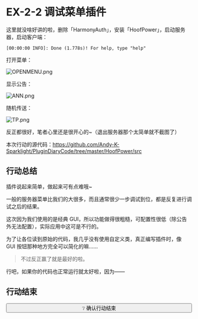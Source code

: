 # EX-2-2 调试菜单插件

这里就没啥好讲的啦，删除「HarmonyAuth」，安装「HoofPower」，启动服务器，启动客户端：

```
[00:00:00 INFO]: Done (1.778s)! For help, type "help"
```

打开菜单：

![OPENMENU.png](https://s2.loli.net/2022/04/15/D6ntRqKBHGEUO5N.png)

显示公告：

![ANN.png](https://s2.loli.net/2022/04/15/kSlpnURKTQ5HECo.png) <!-- ANN 系 Announcement 之简写。 -->

随机传送：

![TP.png](https://s2.loli.net/2022/04/15/BsJ59owZtKvHmTC.png)

反正都很好，笔者心里还是很开心的~（退出服务器那个太简单就不截图了）

本次行动的源代码：https://github.com/Andy-K-Sparklight/PluginDiaryCode/tree/master/HoofPower/src

## 行动总结

插件说起来简单，做起来可有点难哦~

一般的服务器菜单比我们的大很多，而且通常很少一步调试到位，都是反复进行调试之后的结果。

这次因为我们使用的是经典 GUI，所以功能做得很粗糙，可配置性很低（除公告外无法配置），实际应用中这可是不行的。

为了让各位读到原始的代码，我几乎没有使用自定义类，真正编写插件时，像 GUI 按钮那种地方完全可以简化的嘛……

> 不过反正赢了就是最好的啦。

行吧，如果你的代码也正常运行就太好啦，因为——

## 行动结束

<button type='button' class="btn-unconfirmed" style="width:100%;transition:500ms;" onclick="this.innerHTML=' ✓ 恭喜！';document.getElementById('hiddenEle').style.display = 'block';this.className='btn-confirmed';this.onclick=function(){};"> ❔ 确认行动结束 </button>

<div id='hiddenEle' style='display:none;'>

第三个插件……回顾我们第一次写的「Hello World」插件，笔者也不由得感慨：进步真的好快！

实际上到此，Bukkit 插件开发的基本知识就结束了，下一章里我们会讲一些高级的内容，诸如数据库、反射等。在完成下一次行动——「HarmonyAuth SMART」后，我们就会开始进入真正的开发思维啦~

挑战就在你面前——但，你是不是觉得没有像之前面对「Hello World」插件时那么紧张了呢？这是因为你学习了更多的知识啦~

哎哎哎，别急着翻下一页呀，听首歌再走嘛~

（如果我知道你没有听的话，我下次就要开自动播放了哦~）

<iframe frameborder="no" border="0" marginwidth="0" marginheight="0" width="100%" height="86" src="//music.163.com/outchain/player?type=2&id=1401841102&auto=0&height=66"></iframe>

</div>